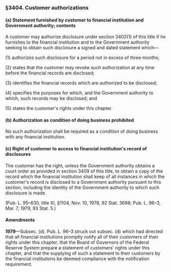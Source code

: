 ### §3404. Customer authorizations ###

#### (a) Statement furnished by customer to financial institution and Government authority; contents ####

A customer may authorize disclosure under section 3402(1) of this title if he furnishes to the financial institution and to the Government authority seeking to obtain such disclosure a signed and dated statement which—

(1) authorizes such disclosure for a period not in excess of three months;

(2) states that the customer may revoke such authorization at any time before the financial records are disclosed;

(3) identifies the financial records which are authorized to be disclosed;

(4) specifies the purposes for which, and the Government authority to which, such records may be disclosed; and

(5) states the customer's rights under this chapter.

#### (b) Authorization as condition of doing business prohibited ####

No such authorization shall be required as a condition of doing business with any financial institution.

#### (c) Right of customer to access to financial institution's record of disclosures ####

The customer has the right, unless the Government authority obtains a court order as provided in section 3409 of this title, to obtain a copy of the record which the financial institution shall keep of all instances in which the customer's record is disclosed to a Government authority pursuant to this section, including the identity of the Government authority to which such disclosure is made.

(Pub. L. 95–630, title XI, §1104, Nov. 10, 1978, 92 Stat. 3698; Pub. L. 96–3, Mar. 7, 1979, 93 Stat. 5.)

#### Amendments ####

**1979**—Subsec. (d). Pub. L. 96–3 struck out subsec. (d) which had directed that all financial institutions promptly notify all of their customers of their rights under this chapter, that the Board of Governors of the Federal Reserve System prepare a statement of customers' rights under this chapter, and that the supplying of such a statement to their customers by the financial institutions be deemed compliance with the notification requirement.